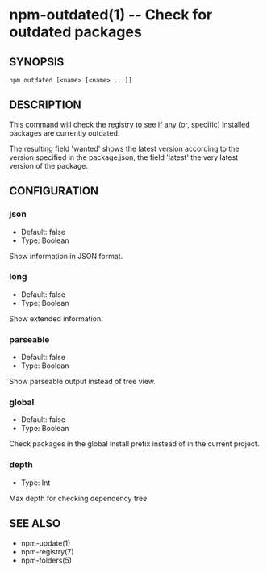 npm-outdated(1) -- Check for outdated packages
==============================================






















































































<extoc></extoc>

## SYNOPSIS

    npm outdated [<name> [<name> ...]]

## DESCRIPTION

This command will check the registry to see if any (or, specific) installed
packages are currently outdated.

The resulting field 'wanted' shows the latest version according to the
version specified in the package.json, the field 'latest' the very latest
version of the package.

## CONFIGURATION

### json

* Default: false
* Type: Boolean

Show information in JSON format.

### long

* Default: false
* Type: Boolean

Show extended information.

### parseable

* Default: false
* Type: Boolean

Show parseable output instead of tree view.

### global

* Default: false
* Type: Boolean

Check packages in the global install prefix instead of in the current
project.

### depth

* Type: Int

Max depth for checking dependency tree.

## SEE ALSO

* npm-update(1)
* npm-registry(7)
* npm-folders(5)
